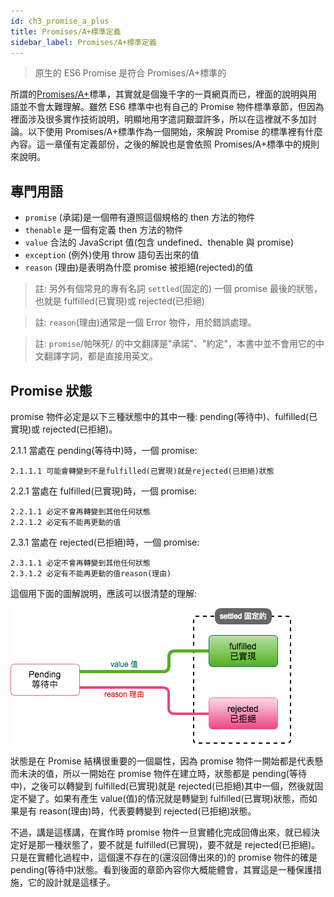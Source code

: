 ```yaml
---
id: ch3_promise_a_plus
title: Promises/A+標準定義
sidebar_label: Promises/A+標準定義
---
```


> 原生的 ES6 Promise 是符合 Promises/A+標準的

所謂的[Promises/A+](https://promisesaplus.com/)標準，其實就是個幾千字的一頁網頁而已，裡面的說明與用語並不會太難理解。雖然 ES6 標準中也有自己的 Promise 物件標準章節，但因為裡面涉及很多實作技術說明，明顯地用字遣詞艱澀許多，所以在這裡就不多加討論。以下使用 Promises/A+標準作為一個開始，來解說 Promise 的標準裡有什麼內容。這一章僅有定義部份，之後的解說也是會依照 Promises/A+標準中的規則來說明。

## 專門用語

- `promise` (承諾)是一個帶有遵照這個規格的 then 方法的物件
- `thenable` 是一個有定義 then 方法的物件
- `value` 合法的 JavaScript 值(包含 undefined、thenable 與 promise)
- `exception` (例外)使用 throw 語句丟出來的值
- `reason` (理由)是表明為什麼 promise 被拒絕(rejected)的值

> 註: 另外有個常見的專有名詞 `settled`(固定的) 一個 promise 最後的狀態，也就是 fulfilled(已實現)或 rejected(已拒絕)

> 註: `reason`(理由)通常是一個 Error 物件，用於錯誤處理。

> 註: `promise`/帕咪死/ 的中文翻譯是"承諾"、"約定"，本書中並不會用它的中文翻譯字詞，都是直接用英文。

## Promise 狀態

promise 物件必定是以下三種狀態中的其中一種: pending(等待中)、fulfilled(已實現)或 rejected(已拒絕)。

2.1.1 當處在 pending(等待中)時，一個 promise:

    2.1.1.1 可能會轉變到不是fulfilled(已實現)就是rejected(已拒絕)狀態

2.2.1 當處在 fulfilled(已實現)時，一個 promise:

    2.2.1.1 必定不會再轉變到其他任何狀態
    2.2.1.2 必定有不能再更動的值

2.3.1 當處在 rejected(已拒絕)時，一個 promise:

    2.3.1.1 必定不會再轉變到其他任何狀態
    2.3.1.2 必定有不能再更動的值reason(理由)

這個用下面的圖解說明，應該可以很清楚的理解:

![Promise狀態](https://raw.githubusercontent.com/eyesofkids/javascript-entry-level-es6/master/assets/promise_1.png)

狀態是在 Promise 結構很重要的一個屬性，因為 promise 物件一開始都是代表懸而未決的值，所以一開始在 promise 物件在建立時，狀態都是 pending(等待中)，之後可以轉變到 fulfilled(已實現)就是 rejected(已拒絕)其中一個，然後就固定不變了。如果有產生 value(值)的情況就是轉變到 fulfilled(已實現)狀態，而如果是有 reason(理由)時，代表要轉變到 rejected(已拒絕)狀態。

不過，講是這樣講，在實作時 promise 物件一旦實體化完成回傳出來，就已經決定好是那一種狀態了，要不就是 fulfilled(已實現)，要不就是 rejected(已拒絕)。只是在實體化過程中，這個還不存在的(還沒回傳出來的)的 promise 物件的確是 pending(等待中)狀態。看到後面的章節內容你大概能體會，其實這是一種保護措施，它的設計就是這樣子。

